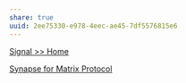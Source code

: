 ```yaml
---
share: true
uuid: 2ee75330-e978-4eec-ae45-7df5576815e6
---
```

[Signal >> Home](https://signal.org/en/)

[Synapse for Matrix Protocol](/54fe7bec-84b3-482e-ba8f-24c47286934e)